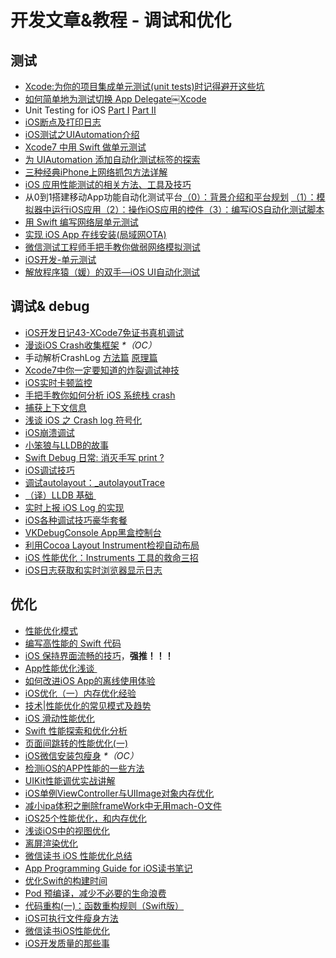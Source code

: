 # 开发文章&教程 - 调试和优化
## 测试
- [Xcode:为你的项目集成单元测试(unit tests)时记得避开这些坑][1]
- [如何简单地为测试切换 App Delegate￼Xcode][2] 
- Unit Testing for iOS [Part Ⅰ][3] [Part Ⅱ][4]
- [iOS断点及打印日志][5]
- [iOS测试之UIAutomation介绍][6]
- [Xcode7 中用 Swift 做单元测试][7]
- [为 UIAutomation 添加自动化测试标签的探索][8]
- [三种经典iPhone上网络抓包方法详解][9]
- [iOS 应用性能测试的相关方法、工具及技巧][10]
- 从0到1搭建移动App功能自动化测试平台[（0）：背景介绍和平台规划][11] [（1）：模拟器中运行iOS应用][12][（2）：操作iOS应用的控件][13][（3）：编写iOS自动化测试脚本][14]
- [用 Swift 编写网络层单元测试][15]
- [实现 iOS App 在线安装(局域网OTA)][16]
- [微信测试工程师手把手教你做弱网络模拟测试][17]
- [iOS开发-单元测试][18]
- [解放程序猿（媛）的双手—iOS UI自动化测试][19]

## 调试& debug
- [iOS开发日记43-XCode7免证书真机调试][20]
- [漫谈iOS Crash收集框架][21] _\*（OC）_
- 手动解析CrashLog [方法篇][22] [原理篇][23]
- [Xcode7中你一定要知道的炸裂调试神技][24]
- [iOS实时卡顿监控][25]
- [手把手教你如何分析 iOS 系统栈 crash][26]
- [捕获上下文信息][27]
- [浅谈 iOS 之 Crash log 符号化][28]
- [iOS崩溃调试][29]
- [小笨狼与LLDB的故事][30]
- [Swift Debug 日常: 消灭手写 print ?][31]
- [iOS调试技巧][32]
- [调试autolayout：\_autolayoutTrace][33]
- [（译）LLDB 基础 ][34]
- [实时上报 iOS Log 的实现][35]
- [iOS各种调试技巧豪华套餐][36]
- [VKDebugConsole App黑盒控制台][37]
- [利用Cocoa Layout Instrument检视自动布局][38]
- [iOS 性能优化：Instruments 工具的救命三招][39]
- [iOS日志获取和实时浏览器显示日志][40]

## 优化
- [性能优化模式][41]
- [编写高性能的 Swift 代码][42]
- [iOS 保持界面流畅的技巧][43]，**强推！！！**
- [App性能优化浅谈 ][44]
- [如何改进iOS App的离线使用体验][45]
- [iOS优化（一）内存优化经验][46]
- [技术|性能优化的常见模式及趋势][47]
- [iOS 滑动性能优化][48]
- [Swift 性能探索和优化分析][49]
- [页面间跳转的性能优化(一)][50]
- [iOS微信安装包瘦身][51] _\*（OC）_
- [检测iOS的APP性能的一些方法][52]
- [UIKit性能调优实战讲解][53]
- [iOS单例ViewController与UIImage对象内存优化][54]
- [减小ipa体积之删除frameWork中无用mach-O文件][55]
- [iOS25个性能优化，和内存优化][56]
- [浅谈iOS中的视图优化][57]
- [离屏渲染优化][58]
- [微信读书 iOS 性能优化总结][59]
- [App Programming Guide for iOS读书笔记][60]
- [优化Swift的构建时间][61]
- [Pod 预编译，减少不必要的生命浪费][62]
- [代码重构(一)：函数重构规则（Swift版）][63]
- [iOS可执行文件瘦身方法][64]
- [微信读书iOS性能优化][65]
- [iOS开发质量的那些事][66]


[1]:	http://www.jianshu.com/p/d15a7dea0c5a "Xcode:为你的项目集成单元测试(unit tests)时记得避开这些坑"
[2]:	http://www.cocoachina.com/ios/20151222/14766.html
[3]:	http://chengway.in/unit-testing-for-ios-part-i/ "Unit Testing for iOS Part Ⅰ"
[4]:	http://chengway.in/unit-testing-for-ios-part-ii/ "Unit Testing for iOS Part Ⅱ"
[5]:	http://www.cnblogs.com/jsin-han/p/5156384.html "iOS断点及打印日志"
[6]:	http://summertreee.github.io/blog/2016/02/29/iosce-shi-zhi-uiautomationjie-shao/ "iOS测试之UIAutomation介绍"
[7]:	http://swift.gg/2016/03/23/unit-testing-swift/ "Xcode7 中用 Swift 做单元测试"
[8]:	http://yulingtianxia.com/blog/2016/03/28/Add-UITest-Label-for-UIAutomation/ "为 UIAutomation 添加自动化测试标签的探索"
[9]:	http://www.cnblogs.com/TingyunAPM/p/5302867.html "三种经典iPhone上网络抓包方法详解"
[10]:	http://ios.jobbole.com/84918/ "iOS 应用性能测试的相关方法、工具及技巧"
[11]:	http://debugtalk.com/post/build-app-automated-test-platform-from-0-to-1-backgroud-introduction "从0到1搭建移动App功能自动化测试平台（0）：背景介绍和平台规划"
[12]:	http://debugtalk.com/post/build-app-automated-test-platform-from-0-to-1-Appium-inspector-iOS-simulator "从0到1搭建移动App功能自动化测试平台（1）：模拟器中运行iOS应用"
[13]:	http://debugtalk.com/post/build-app-automated-test-platform-from-0-to-1-Appium-interrogate-iOS-UI "从0到1搭建移动App功能自动化测试平台（2）：操作iOS应用的控件"
[14]:	http://debugtalk.com/post/build-app-automated-test-platform-from-0-to-1-write-iOS-testcase-scripts "从0到1搭建移动App功能自动化测试平台（3）：编写iOS自动化测试脚本"
[15]:	http://www.jianshu.com/p/9a89aea48257 "用 Swift 编写网络层单元测试"
[16]:	http://www.jianshu.com/p/0546968b2d91 "实现 iOS App 在线安装(局域网OTA)"
[17]:	http://mp.weixin.qq.com/s?__biz=MzAxMzYyNDkyNA==&mid=2651332070&idx=1&sn=2fae22d0089b0af8ace73280f05492b1&scene=1&srcid=0530uZEAvbQFuj1HUrTYUtVd#wechat_redirect
[18]:	http://www.jianshu.com/p/11124d7f4968 "iOS开发-单元测试"
[19]:	http://tmq.qq.com/2016/06/uitestingiosautomation/ "解放程序猿（媛）的双手—iOS UI自动化测试"
[20]:	http://www.cnblogs.com/Twisted-Fate/p/4935487.html "iOS开发日记43-XCode7免证书真机调试"
[21]:	http://nianxi.net/ios/ios-crash-reporter/
[22]:	http://foggry.com/blog/2015/07/27/ru-he-shou-dong-jie-xi-crashlog/ "手动解析CrashLog之----方法篇"
[23]:	http://foggry.com/blog/2015/08/10/ru-he-shou-dong-jie-xi-crashlogzhi-yuan-li-pian/ "手动解析CrashLog之----原理篇"
[24]:	http://www.jianshu.com/p/70ed36cf8a98
[25]:	http://www.tanhao.me/code/151113.html/ "iOS实时卡顿监控"
[26]:	http://bugly.qq.com/bbs/forum.php?mod=viewthread&tid=194
[27]:	http://swift.gg/2015/11/16/capturing-context-swiftlang/ "捕获上下文信息"
[28]:	http://news.oneapm.com/crash-log-ios/ "浅谈 iOS 之 Crash log 符号化"
[29]:	http://www.jianshu.com/p/77660e626874 "iOS崩溃调试"
[30]:	http://www.jianshu.com/p/e89af3e9a8d7 "小笨狼与LLDB的故事"
[31]:	http://www.jianshu.com/p/55ce421e47e9 "Swift Debug 日常: 消灭手写 print ?"
[32]:	http://www.henishuo.com/ios-lldb-debug-tech/ "iOS调试技巧"
[33]:	http://www.jianshu.com/p/3d642af85171 "调试autolayout：_autolayoutTrace（20160323补充）"
[34]:	https://segmentfault.com/a/1190000004976815 "[译] LLDB 基础"
[35]:	http://mp.weixin.qq.com/s?__biz=MzIwMTYzMzcwOQ==&mid=2650948350&idx=1&sn=102e05d9ffb80ede917cf3f3b5959e19&scene=1&srcid=05294DgJYqxeAuyOCIlBuPkU&from=groupmessage&isappinstalled=0#wechat_redirect
[36]:	http://www.cnblogs.com/androidshouce/p/5586212.html "iOS各种调试技巧豪华套餐"
[37]:	http://awhisper.github.io/2016/05/22/VKDebugConsole-App%E9%BB%91%E7%9B%92%E6%8E%A7%E5%88%B6%E5%8F%B0/ "VKDebugConsole App黑盒控制台"
[38]:	http://www.cocoachina.com/ios/20151105/13927.html
[39]:	https://blog.leancloud.cn/2835/
[40]:	https://yohunl.com/iosri-zhi-huo-qu-he-shi-shi-liu-lan-qi-xian-shi-ri-zhi/ "iOS日志获取和实时浏览器显示日志"
[41]:	http://tech.meituan.com/performance_tuning_pattern.html "性能优化模式"
[42]:	http://www.oschina.net/translate/swift-optimizationtips
[43]:	http://blog.ibireme.com/2015/11/12/smooth_user_interfaces_for_ios/
[44]:	http://blog.csdn.net/wwj_748/article/details/50322581 "App性能优化浅谈"
[45]:	http://www.cnblogs.com/jgCho/p/5287185.html "如何改进iOS App的离线使用体验"
[46]:	http://www.jianshu.com/p/ef52250df748 "iOS优化（一）内存优化经验"
[47]:	http://mp.weixin.qq.com/s?__biz=MzA5MTA0NjgzMQ==&mid=402378996&idx=1&sn=375044215c5189638570291fb89afa45&scene=1&srcid=0107C7OW9W8ANejPmmfcVRrB&from=groupmessage&isappinstalled=0#wechat_redirect
[48]:	http://www.cnblogs.com/smileEvday/articles/iOS_performance.html "iOS 滑动性能优化"
[49]:	https://onevcat.com/2016/02/swift-performance/ "Swift 性能探索和优化分析"
[50]:	http://www.jianshu.com/p/77847c0027c9 "页面间跳转的性能优化(一)"
[51]:	https://mp.weixin.qq.com/s?__biz=MzAwNDY1ODY2OQ==&mid=207986417&idx=1&sn=77ea7d8e4f8ab7b59111e78c86ccfe66&scene=1&srcid=1024pgRuhHtElUqPlXjsizht&key=b410d3164f5f798e9752971b4cb76dd5efae6b5c2f1f10cbafd3573c6186c16ee60ce346711f7433ff6ab0d6aa974e3e&ascene=0&uin=MTQxOTU1ODg4MQ==&devicetype=iMac+MacBookPro11,5+OSX+OSX+10.11+build(15A284)&version=11020201&pass_ticket=h1CfhovWAS61j24tFYTljyTFl4r9BUlFON7H+Nl6hMV1ZpVN2kG4/LL6yxnDUjd9
[52]:	http://www.starming.com/index.php
[53]:	http://www.jianshu.com/p/619cf14640f3 "UIKit性能调优实战讲解"
[54]:	http://blog.talisk.cn/blog/2016/03/30/iOS-Singleton-ViewController-Performance-optimization/
[55]:	http://jaq.alibaba.com/community/art/show?articleid=229 "减小ipa体积之删除frameWork中无用mach-O文件"
[56]:	http://www.cnblogs.com/GYCocoa/p/5404325.html "iOS25个性能优化，和内存优化"
[57]:	http://www.jianshu.com/p/5c968a240e27 "浅谈iOS中的视图优化"
[58]:	http://www.jianshu.com/p/ca51c9d3575b "离屏渲染优化"
[59]:	http://wereadteam.github.io/2016/05/03/WeRead-Performance/
[60]:	http://www.jianshu.com/p/0ee3548e5256 "App Programming Guide for iOS读书笔记"
[61]:	http://geek.csdn.net/news/detail/73501
[62]:	https://mp.weixin.qq.com/s?__biz=MzIwMTYzMzcwOQ==&mid=2650948341&idx=1&sn=bf12097fe33d3bb553fab040a394eab6
[63]:	http://www.cnblogs.com/ludashi/p/5223241.html "代码重构(一)：函数重构规则（Swift版）"
[64]:	http://www.cnblogs.com/jgCho/p/5627169.html "iOS可执行文件瘦身方法"
[65]:	http://dev.qq.com/topic/578c93ca9644bd524bfcabe8
[66]:	http://crash.163.com/#news/!newsId=12 "iOS开发质量的那些事"